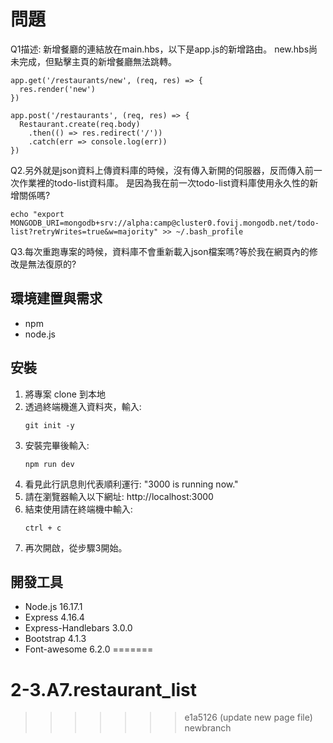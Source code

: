 # 問題

Q1描述:
新增餐廳的連結放在main.hbs，以下是app.js的新增路由。
new.hbs尚未完成，但點擊主頁的新增餐廳無法跳轉。
```
app.get('/restaurants/new', (req, res) => {
  res.render('new')
})

app.post('/restaurants', (req, res) => {
  Restaurant.create(req.body)
    .then(() => res.redirect('/'))
    .catch(err => console.log(err))
})
```

Q2.另外就是json資料上傳資料庫的時候，沒有傳入新開的伺服器，反而傳入前一次作業裡的todo-list資料庫。
是因為我在前一次todo-list資料庫使用永久性的新增關係嗎?
```
echo "export MONGODB_URI=mongodb+srv://alpha:camp@cluster0.fovij.mongodb.net/todo-list?retryWrites=true&w=majority" >> ~/.bash_profile
```

Q3.每次重跑專案的時候，資料庫不會重新載入json檔案嗎?等於我在網頁內的修改是無法復原的?


## 環境建置與需求 
* npm 
* node.js 

## 安裝
1. 將專案 clone 到本地
2. 透過終端機進入資料夾，輸入:
   ```
   git init -y
   ```
3. 安裝完畢後輸入:
   ```
   npm run dev
   ```
4. 看見此行訊息則代表順利運行:
   "3000 is running now."
5. 請在瀏覽器輸入以下網址:
   http://localhost:3000
6. 結束使用請在終端機中輸入:
   ```
   ctrl + c
   ```
7. 再次開啟，從步驟3開始。

## 開發工具

* Node.js 16.17.1
* Express 4.16.4
* Express-Handlebars 3.0.0
* Bootstrap 4.1.3
* Font-awesome 6.2.0
=======
# 2-3.A7.restaurant_list
>>>>>>> e1a5126 (update new page file)
>>>>>>> newbranch
